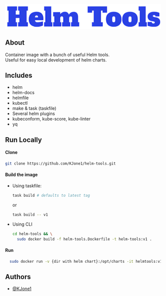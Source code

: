 
![Logo](./assets/logo.png)

## About

Container image with a bunch of useful Helm tools.  
Useful for easy local development of helm charts.

## Includes

- helm
- helm-docs
- helmfile
- kubectl
- make & task (taskfile)
- Several helm plugins
- kubeconform, kube-score, kube-linter
- yq

## Run Locally

#### Clone

```bash
git clone https://github.com/KJone1/helm-tools.git
```

#### Build the image

- Using taskfile:
  ```bash
  task build # defaults to latest tag
  ```
  or
  ```bash
  task build -- v1
  ```
- Using CLI
  ```bash
  cd helm-tools && \
    sudo docker build -f helm-tools.Dockerfile -t helm-tools:v1 .
  ```

#### Run

```bash
  sudo docker run -v {dir with helm chart}:/opt/charts -it helmtools:v1 ash
```

## Authors

- [@KJone1](https://github.com/KJone1)
